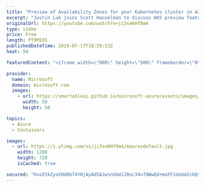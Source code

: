 ```yaml
---
title: "Preview of Availability Zones for your Kubernetes cluster in Azure | Azure Friday"
excerpt: "Justin Luk joins Scott Hanselman to discuss AKS preview features and enabling new functionality like Virtual Machine Scale Set node pools and Availability Zones. Availability Zones (AZ) is a high availability offering from Azure that protects applications and data from datacenter failures. By using AZ"
originalUrl: https://youtube.com/watch?v=ji3seKHf8m4
type: video
price: Free
length: PT9M55S
publishedDateTime: 2019-07-17T18:59:53Z
heat: 50

featuredContent: "<iframe width=\"800\" height=\"500\" frameborder=\"0\" src=\"https://www.youtube.com/embed/ji3seKHf8m4\" allow=\"accelerometer; autoplay; encrypted-media; gyroscope; picture-in-picture\" allowfullscreen></iframe>"

provider:
  name: Microsoft
  domain: microsoft.com
  images:
    - url: https://smartableai.github.io/microsoft-azure/assets/images/organizations/microsoft.com-50x50.jpg
      width: 50
      height: 50

topics:
  - Azure
  - Containers

images:
  - url: https://i.ytimg.com/vi/ji3seKHf8m4/maxresdefault.jpg
    width: 1280
    height: 720
    isCached: true

secured: "KveZtkZyoVHd8b74Y0jAyAd5AJwsnUkml20oc34vf0WwQd+moFF1doXm2c6QtKXIQUkve+xMpqv++E37XcK1bryahCGjX1CU5UneNVGMCbYR3qzPuZhLS79/HsD6ctyUJaVbCRQnT+O8PsNN0sXWXDRcEa/rkOj9C0alHMTUTChatgzMOCzq00n/7XDyWKQac822pKs88mguNm6DIr27f0EERexxu1UHGQbGbxshgW6aYh32raAxqudNyGJD7ZXBbavR15D71eGRKbAWmXpJXPEASdGg4ZjwDKmOg79f1u58Brp2LHJ4w84z3njMQzqhswsl1u66KGHUNMvngjjnJrRtnb16E5wg0+4m8RtGKIwe8IIBAxeH9VsFlvyKvVMUthg8ugwyw5GJ1vKshP5QKZUA2noFEk+24DgLtmdBApE=;qBftAk91CnJTVvx+2poxdA=="
---
```


